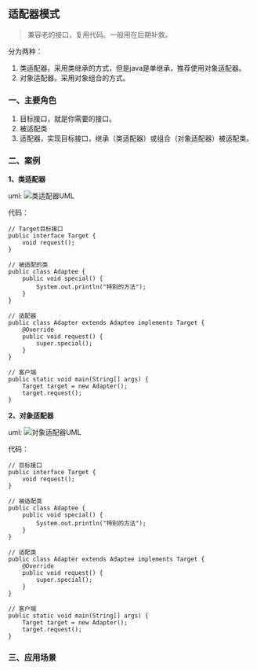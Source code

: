 ## 适配器模式 ##
>兼容老的接口，复用代码。一般用在后期补救。

分为两种：

1. 类适配器。采用类继承的方式，但是java是单继承，推荐使用对象适配器。
2. 对象适配器。采用对象组合的方式。

### 一、主要角色 ###
1. 目标接口，就是你需要的接口。
2. 被适配类
3. 适配器，实现目标接口，继承（类适配器）或组合（对象适配器）被适配类。

### 二、案例 ###
**1、类适配器**

uml:
![类适配器UML](https://i.imgur.com/uvxpg7T.png)

代码：

	// Target目标接口
	public interface Target {
		void request();
	}
	
	// 被适配的类
	public class Adaptee {
		public void special() {
			System.out.println("特别的方法");
		}
	}
	
	// 适配器
	public class Adapter extends Adaptee implements Target {
		@Override
		public void request() {
			super.special();
		}
	}
	
	// 客户端
	public static void main(String[] args) {
		Target target = new Adapter();
		target.request();
	}



**2、对象适配器**

uml:
![对象适配器UML](https://i.imgur.com/4jMxNnw.png)

代码：

	// 目标接口
	public interface Target {
		void request();
	}
	
	// 被适配类
	public class Adaptee {
		public void special() {
			System.out.println("特别的方法");
		}
	}
	
	// 适配类
	public class Adapter extends Adaptee implements Target {
		@Override
		public void request() {
			super.special();
		}
	}
	
	// 客户端
	public static void main(String[] args) {
		Target target = new Adapter();
		target.request();
	}

### 三、应用场景 ###
